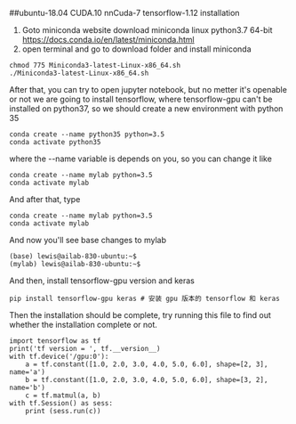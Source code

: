 ##ubuntu-18.04 CUDA.10 nnCuda-7 tensorflow-1.12 installation

1. Goto miniconda website download miniconda linux python3.7 64-bit
https://docs.conda.io/en/latest/miniconda.html
2. open terminal and go to download folder and install miniconda
```
chmod 775 Miniconda3-latest-Linux-x86_64.sh
./Miniconda3-latest-Linux-x86_64.sh
```
After that, you can try to open jupyter notebook,
but no metter it's openable or not
we are going to install tensorflow, where tensorflow-gpu can't be installed on python37,
so we should create a new environment with python 35

```
conda create --name python35 python=3.5
conda activate python35
```
where the --name variable is depends on you, so you can change it like
```
conda create --name mylab python=3.5
conda activate mylab
```
And after that, 
type
```
conda create --name mylab python=3.5
conda activate mylab
```
And now you'll see base changes to mylab
```
(base) lewis@ailab-830-ubuntu:~$ 
(mylab) lewis@ailab-830-ubuntu:~$ 
```
And then, install tensorflow-gpu version and keras
```
pip install tensorflow-gpu keras # 安装 gpu 版本的 tensorflow 和 keras
```

Then the installation should be complete,
try running this file to find out whether the installation complete or not.

```
import tensorflow as tf
print('tf version = ', tf.__version__)
with tf.device('/gpu:0'):
    a = tf.constant([1.0, 2.0, 3.0, 4.0, 5.0, 6.0], shape=[2, 3], name='a')
    b = tf.constant([1.0, 2.0, 3.0, 4.0, 5.0, 6.0], shape=[3, 2], name='b')
    c = tf.matmul(a, b)
with tf.Session() as sess:
    print (sess.run(c))
```
